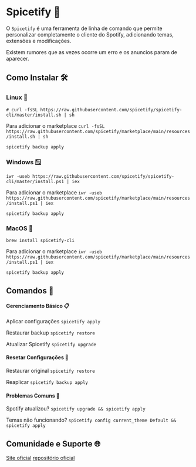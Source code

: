 # Spicetify 🎵

O ```Spicetify``` é uma ferramenta de linha de comando que permite personalizar completamente o cliente do Spotify, adicionando temas, extensões e modificações.

Existem rumores que as vezes ocorre um erro e os anuncios param de aparecer. 

## Como Instalar 🛠

### Linux 🐧 

```# curl -fsSL https://raw.githubusercontent.com/spicetify/spicetify-cli/master/install.sh | sh```

Para adicionar o marketplace
```curl -fsSL https://raw.githubusercontent.com/spicetify/marketplace/main/resources/install.sh | sh```

```spicetify backup apply```

### Windows 🪟

```iwr -useb https://raw.githubusercontent.com/spicetify/spicetify-cli/master/install.ps1 | iex ```

Para adicionar o marketplace
```iwr -useb https://raw.githubusercontent.com/spicetify/marketplace/main/resources/install.ps1 | iex```

```spicetify backup apply```

### MacOS 🍎

```brew install spicetify-cli```

Para adicionar o marketplace
```iwr -useb https://raw.githubusercontent.com/spicetify/marketplace/main/resources/install.ps1 | iex```

```spicetify backup apply```

## Comandos 🔧 

#### Gerenciamento Básico 📋

Aplicar configurações
```spicetify apply```

Restaurar backup
```spicetify restore```

Atualizar Spicetify
```spicetify upgrade```

#### Resetar Configurações 🔄

Restaurar original
```spicetify restore```

Reaplicar
```spicetify backup apply```

#### Problemas Comuns 🐛

Spotify atualizou?
```spicetify upgrade && spicetify apply```

Temas não funcionando?
```spicetify config current_theme Default && spicetify apply```

## Comunidade e Suporte 🌐 

<a href="https://spicetify.app/">Site oficial</a>
<a href="https://github.com/spicetify"> repositório oficial</a>
